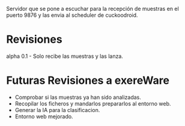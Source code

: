 Servidor que se pone a escuchar para la recepción de muestras en el puerto 9876 y las envia al scheduler de cuckoodroid.  
# Revisiones  
alpha 0.1 -  Solo recibe las muestras y las lanza.  
# Futuras Revisiones a exereWare 
- Comprobar si las muestras ya han sido analizadas.
- Recopilar los ficheros y mandarlos prepararlos al entorno web.
- Generar la IA para la clasificacion.
- Entorno web mejorado.

